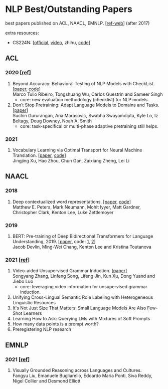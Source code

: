# NLP Best/Outstanding Papers
best papers published on ACL, NAACL, EMNLP. [[ref-web](https://aclweb.org/aclwiki/Best_paper_awards)] (after 2017) 

extra resources: 
- CS224N: [[official](https://web.stanford.edu/class/cs224n/), [video](https://www.bilibili.com/video/BV1uL41137jN?from=search&seid=8973136216976968045&spm_id_from=333.337.0.0), zhihu, [code](https://github.com/DSKSD/DeepNLP-models-Pytorch)]
## ACL

### 2020 [[ref](https://acl2020.org/blog/ACL-2020-best-papers/)]  
1. Beyond Accuracy: Behavioral Testing of NLP Models with CheckList. [[paper](https://homes.cs.washington.edu/~marcotcr/acl20_checklist.pdf), [code](https://github.com/marcotcr/checklist)]  
Marco Tulio Ribeiro, Tongshuang Wu, Carlos Guestrin and Sameer Singh
    - core: new evaluation methodology (checklist) for NLP models.
1. Don’t Stop Pretraining: Adapt Language Models to Domains and Tasks. [[paper](https://aclanthology.org/2020.acl-main.740.pdf)]  
Suchin Gururangan, Ana Marasović, Swabha Swayamdipta, Kyle Lo, Iz Beltagy, Doug Downey, Noah A. Smith
    - core: task-specifical or multi-phase adaptive pretraining still helps.
### 2021
1. Vocabulary Learning via Optimal Transport for Neural Machine Translation. [[paper](https://aclanthology.org/2021.acl-long.571.pdf), [code](https://github.com/Jingjing-NLP/VOLT)]  
Jingjing Xu, Hao Zhou, Chun Gan, Zaixiang Zheng, Lei Li
## NAACL
### 2018 
1. Deep contextualized word representations. [[paper](https://aclanthology.org/N18-1202.pdf), [code](https://github.com/flairNLP/flair)]  
Matthew E. Peters, Mark Neumann, Mohit Iyyer, Matt Gardner, Christopher Clark, Kenton Lee, Luke Zettlemoyer
### 2019 
1. BERT: Pre-training of Deep Bidirectional Transformers for Language Understanding, 2019. [[paper](https://aclanthology.org/N19-1423.pdf), code: [1](https://github.com/huggingface/transformers), [2](https://github.com/graykode/nlp-tutorial)]  
Jacob Devlin, Ming-Wei Chang, Kenton Lee and Kristina Toutanova  
### 2021 [[ref](https://2021.naacl.org/blog/best-paper-awards/)]
1. Video-aided Unsupervised Grammar Induction. [[paper](https://arxiv.org/pdf/2104.04369.pdf)]  
    Songyang Zhang, Linfeng Song, Lifeng Jin, Kun Xu, Dong Yuand and Jiebo Luo
    - core: leveraging video information for unsupervised grammar induction.
1. Unifying Cross-Lingual Semantic Role Labeling with Heterogeneous Linguistic Resources  
1. It's Not Just Size That Matters: Small Language Models Are Also Few-Shot Learners
1. Learning How to Ask: Querying LMs with Mixtures of Soft Prompts
1. How many data points is a prompt worth?
1. Preregistering NLP research

## EMNLP
### 2021 [[ref](https://2021.emnlp.org/blog/2021-10-29-best-paper-awards)]
1. Visually Grounded Reasoning across Languages and Cultures.  
Fangyu Liu, Emanuele Bugliarello, Edoardo Maria Ponti, Siva Reddy, Nigel Collier and Desmond Elliott